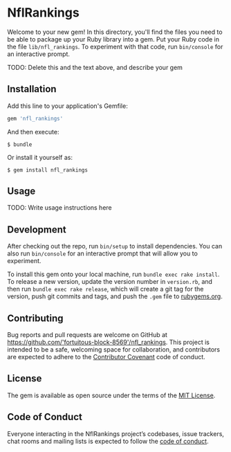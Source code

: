 # NflRankings

Welcome to your new gem! In this directory, you'll find the files you need to be able to package up your Ruby library into a gem. Put your Ruby code in the file `lib/nfl_rankings`. To experiment with that code, run `bin/console` for an interactive prompt.

TODO: Delete this and the text above, and describe your gem

## Installation

Add this line to your application's Gemfile:

```ruby
gem 'nfl_rankings'
```

And then execute:

    $ bundle

Or install it yourself as:

    $ gem install nfl_rankings

## Usage

TODO: Write usage instructions here

## Development

After checking out the repo, run `bin/setup` to install dependencies. You can also run `bin/console` for an interactive prompt that will allow you to experiment.

To install this gem onto your local machine, run `bundle exec rake install`. To release a new version, update the version number in `version.rb`, and then run `bundle exec rake release`, which will create a git tag for the version, push git commits and tags, and push the `.gem` file to [rubygems.org](https://rubygems.org).

## Contributing

Bug reports and pull requests are welcome on GitHub at https://github.com/'fortuitous-block-8569'/nfl_rankings. This project is intended to be a safe, welcoming space for collaboration, and contributors are expected to adhere to the [Contributor Covenant](http://contributor-covenant.org) code of conduct.

## License

The gem is available as open source under the terms of the [MIT License](https://opensource.org/licenses/MIT).

## Code of Conduct

Everyone interacting in the NflRankings project’s codebases, issue trackers, chat rooms and mailing lists is expected to follow the [code of conduct](https://github.com/'fortuitous-block-8569'/nfl_rankings/blob/master/CODE_OF_CONDUCT.md).
